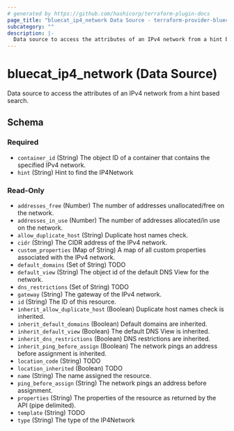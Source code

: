 ```yaml
---
# generated by https://github.com/hashicorp/terraform-plugin-docs
page_title: "bluecat_ip4_network Data Source - terraform-provider-bluecat"
subcategory: ""
description: |-
  Data source to access the attributes of an IPv4 network from a hint based search.
---
```


# bluecat_ip4_network (Data Source)

Data source to access the attributes of an IPv4 network from a hint based search.



<!-- schema generated by tfplugindocs -->
## Schema

### Required

- `container_id` (String) The object ID of a container that contains the specified IPv4 network.
- `hint` (String) Hint to find the IP4Network

### Read-Only

- `addresses_free` (Number) The number of addresses unallocated/free on the network.
- `addresses_in_use` (Number) The number of addresses allocated/in use on the network.
- `allow_duplicate_host` (String) Duplicate host names check.
- `cidr` (String) The CIDR address of the IPv4 network.
- `custom_properties` (Map of String) A map of all custom properties associated with the IPv4 network.
- `default_domains` (Set of String) TODO
- `default_view` (String) The object id of the default DNS View for the network.
- `dns_restrictions` (Set of String) TODO
- `gateway` (String) The gateway of the IPv4 network.
- `id` (String) The ID of this resource.
- `inherit_allow_duplicate_host` (Boolean) Duplicate host names check is inherited.
- `inherit_default_domains` (Boolean) Default domains are inherited.
- `inherit_default_view` (Boolean) The default DNS View is inherited.
- `inherit_dns_restrictions` (Boolean) DNS restrictions are inherited.
- `inherit_ping_before_assign` (Boolean) The network pings an address before assignment is inherited.
- `location_code` (String) TODO
- `location_inherited` (Boolean) TODO
- `name` (String) The name assigned the resource.
- `ping_before_assign` (String) The network pings an address before assignment.
- `properties` (String) The properties of the resource as returned by the API (pipe delimited).
- `template` (String) TODO
- `type` (String) The type of the IP4Network


